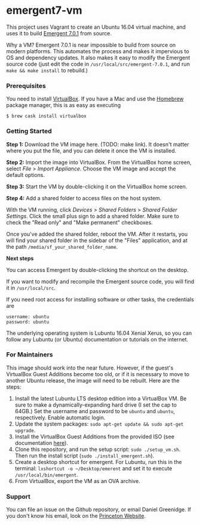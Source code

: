 # emergent7-vm

This project uses Vagrant to create an Ubuntu 16.04 virtual machine,
and uses it to build [Emergent
7.0.1](https://grey.colorado.edu/emergent/index.php/Main_Page) from source.

Why a VM? Emergent 7.0.1 is near impossible to build from source on
modern platforms.  This automates the process and makes it impervious
to OS and dependency updates. It also makes it easy to modify the
Emergent source code (just edit the code in `/usr/local/src/emergent-7.0.1`,
and run `make && make install` to rebuild.)

### Prerequisites
You need to install [VirtualBox](https://www.virtualbox.org). If you have a Mac
and use the [Homebrew](https://brew.sh) package manager, this is as easy as
executing

```
$ brew cask install virtualbox
```

### Getting Started

**Step 1:** Download the VM image here. (TODO: make link). It doesn't matter
where you put the file, and you can delete it once the VM is installed.

**Step 2:** Import the image into VirtualBox. From the VirtualBox home screen,
select *File* > *Import Appliance*. Choose the VM image and accept the default
options.

**Step 3:** Start the VM by double-clicking it on the VirtualBox home screen.

**Step 4:** Add a shared folder to access files on the host system.

With the VM running,
click *Devices* > *Shared Folders* > *Shared Folder Settings*. Click the small
plus sign to add a shared folder. Make sure to check the "Read only" and "Make
permanent" checkboxes.

Once you've added the shared folder, reboot the VM. After it restarts, you will
find your shared folder in the sidebar of the "Files" application, and at the
path `/media/sf_your_shared_folder_name`.

**Next steps**

You can access Emergent by double-clicking the shortcut on the desktop.

If you want to modify and recompile the Emergent source code, you will find it
in `/usr/local/src`.

If you need root access for installing software or other tasks,
the credentials are

```
username: ubuntu
password: ubuntu
```

The underlying operating system is Lubuntu 16.04 Xenial Xerus, so you can follow
any Lubuntu (or Ubuntu) documentation or tutorials on the internet.

### For Maintainers
This image should work into the near future. However, if the guest's VirtualBox
Guest Additions become too old, or if it is necessary to move to another Ubuntu
release, the image will need to be rebuilt. Here are the steps:

1. Install the latest Lubuntu LTS desktop edition into a VirtualBox
   VM. Be sure to make a dynamically-expanding hard drive (I set the
   cap to 64GB.) Set the username and password to be `ubuntu` and
   `ubuntu`, respectively. Enable automatic login.
2. Update the system packages: `sudo apt-get update && sudo apt-get upgrade`.
3. Install the VirtualBox Guest Additions from the provided ISO (see
   documentation
   [here](https://www.virtualbox.org/manual/ch04.html#idm1959)).
5. Clone this repository, and run the setup script: `sudo
   ./setup_vm.sh`. Then run the install script (`sudo
   ./install_emergent.sh`).
6. Create a desktop shortcut for emergent. For Lubuntu, run this in
   the terminal: `lxshortcut -o ~/Desktop/emerent` and set it to execute
   `/usr/local/bin/emergent`.
7. From VirtualBox, export the VM as an OVA archive.

### Support
You can file an issue on the Github repository, or email Daniel Greenidge.
If you don't know his email, look on the
[Princeton Website](https://www.princeton.edu/search/people-advanced).
